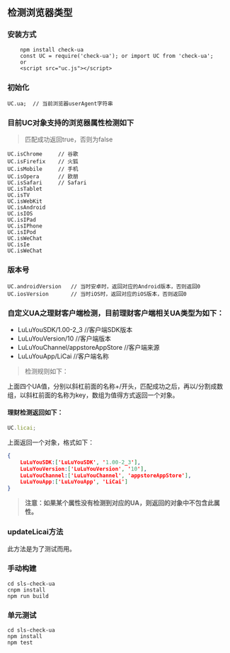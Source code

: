## 检测浏览器类型

### 安装方式
```
    npm install check-ua
 	const UC = require('check-ua'); or import UC from 'check-ua';
    or
    <script src="uc.js"></script>
```

### 初始化
```
UC.ua;	// 当前浏览器userAgent字符串
```


### 目前UC对象支持的浏览器属性检测如下

> 匹配成功返回true，否则为false

```
UC.isChrome 	// 谷歌
UC.isFirefix 	// 火狐
UC.isMobile 	// 手机
UC.isOpera 		// 欧朋
UC.isSafari 	// Safari
UC.isTablet
UC.isTV
UC.isWebKit 	
UC.isAndroid
UC.isIOS
UC.isIPad
UC.isIPhone
UC.isIPod
UC.isWeChat
UC.isIe
UC.isWeChat
```

### 版本号
```
UC.androidVersion 	// 当时安卓时，返回对应的Android版本，否则返回0
UC.iosVersion 		// 当时iOS时，返回对应的iOS版本，否则返回0
```

### 自定义UA之理财客户端检测，目前理财客户端相关UA类型为如下：

- LuLuYouSDK/1.00-2_3  //客户端SDK版本
- LuLuYouVersion/10 	//客户端版本
- LuLuYouChannel/appstoreAppStore 	//客户端来源
- LuLuYouApp/LiCai 		//客户端名称

> 检测规则如下：

上面四个UA值，分别以斜杠前面的名称+/开头，匹配成功之后，再以/分割成数组，以斜杠前面的名称为key，数组为值得方式返回一个对象。

#### 理财检测返回如下：
```js
UC.licai;
```

上面返回一个对象，格式如下：

```json
{
	LuLuYouSDK:['LuLuYouSDK', '1.00-2_3'],
	LuLuYouVersion:['LuLuYouVersion', '10'],
	LuLuYouChannel:['LuLuYouChannel', 'appstoreAppStore'],
	LuLuYouApp:['LuLuYouApp', 'LiCai']
}
```

> **注意：如果某个属性没有检测到对应的UA，则返回的对象中不包含此属性。**

### updateLicai方法
此方法是为了测试而用。

### 手动构建
```
cd sls-check-ua
cnpm install
npm run build
```

### 单元测试
```
cd sls-check-ua
npm install
npm test
```
